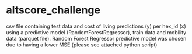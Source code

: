 # altscore_challenge
csv file containing test data and cost of living predictions (y) per hex_id (x) using a predictive model (RandomForestRegressor), train data and mobility data (parquet file). Random Forest Regressor predictive model was chosen due to having a lower MSE (please see attached python script)
